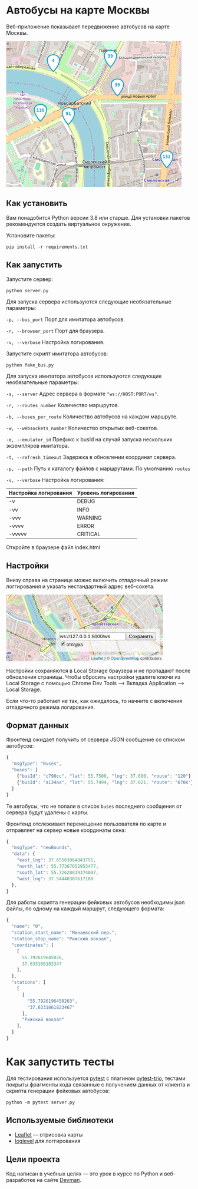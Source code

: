 # Автобусы на карте Москвы

Веб-приложение показывает передвижение автобусов на карте Москвы.

<img src="screenshots/buses.gif">

## Как установить

Вам понадобится Python версии 3.8 или старше. Для установки пакетов рекомендуется создать виртуальное окружение. 

Установите пакеты:

```python3
pip install -r requirements.txt
```

## Как запустить

Запустите сервер:

```python3
python server.py
```
Для запуска сервера используются следующие необязательные параметры:

`-p, --bus_port`        Порт для имитатора автобусов.

`-r, --browser_port`    Порт для браузера.

`-v, --verbose`         Настройка логирования.


Запустите скрипт имитатора автобусов:

```python3
python fake_bus.py
```
Для запуска имитатора автобусов используются следующие необязательные параметры:

`-s, --server`             Адрес сервера в формате `"ws://HOST:PORT/ws"`.

`-r, --routes_number`      Количество маршрутов.

`-b, --buses_per_route`    Количество автобусов на каждом маршруте.

`-w, --websockets_number`  Количество открытых веб-сокетов.

`-e, --emulator_id`        Префикс к busId на случай запуска нескольких экземпляров имитатора.

`-t, --refresh_timeout`    Задержка в обновлении координат сервера.

`-p, --path`               Путь к каталогу файлов с маршрутами. По умолчанию `routes`

`-v, --verbose`            Настройка логирования:

| Настройка логирования | Уровень логирования |
| ----------------------| --------------------|
| -v | DEBUG |
| -vv | INFO |
| -vvv | WARNING |
| -vvvv | ERROR |
| -vvvvv | CRITICAL |


Откройте в браузере файл index.html


## Настройки

Внизу справа на странице можно включить отладочный режим логгирования и указать нестандартный адрес веб-сокета.

<img src="screenshots/settings.png">

Настройки сохраняются в Local Storage браузера и не пропадают после обновления страницы. Чтобы сбросить настройки удалите ключи из Local Storage с помощью Chrome Dev Tools —> Вкладка Application —> Local Storage.

Если что-то работает не так, как ожидалось, то начните с включения отладочного режима логирования.

## Формат данных

Фронтенд ожидает получить от сервера JSON сообщение со списком автобусов:

```js
{
  "msgType": "Buses",
  "buses": [
    {"busId": "c790сс", "lat": 55.7500, "lng": 37.600, "route": "120"},
    {"busId": "a134aa", "lat": 55.7494, "lng": 37.621, "route": "670к"},
  ]
}
```

Те автобусы, что не попали в список `buses` последнего сообщения от сервера будут удалены с карты.

Фронтенд отслеживает перемещение пользователя по карте и отправляет на сервер новые координаты окна:

```js
{
  "msgType": "newBounds",
  "data": {
    "east_lng": 37.65563964843751,
    "north_lat": 55.77367652953477,
    "south_lat": 55.72628839374007,
    "west_lng": 37.54440307617188
  },
}
```

Для работы скрипта генерации фейковых автобусов необходимы json файлы, по одному на каждый маршрут, следующего формата:

```js
{
  "name": "0",
  "station_start_name": "Минаевский пер.",
  "station_stop_name": "Рижский вокзал",
  "coordinates": [
    [
      55.792619645026,
      37.633186182347
    ],
  ],
  "stations": [
    [
      [
        "55.7926196450263",
        "37.6331861823467"
      ],
      "Рижский вокзал"
    ],
  ]
}
```

# Как запустить тесты

Для тестирования используется [pytest](https://docs.pytest.org/en/latest/) с плагином [pytest-trio](https://pytest-trio.readthedocs.io/en/stable/), тестами покрыты фрагменты кода связанные с получением данных от клиента и скрипта генерации фейковых автобусов:

```
python -m pytest server.py
```


## Используемые библиотеки

- [Leaflet](https://leafletjs.com/) — отрисовка карты
- [loglevel](https://www.npmjs.com/package/loglevel) для логгирования

## Цели проекта

Код написан в учебных целях — это урок в курсе по Python и веб-разработке на сайте [Devman](https://dvmn.org).
